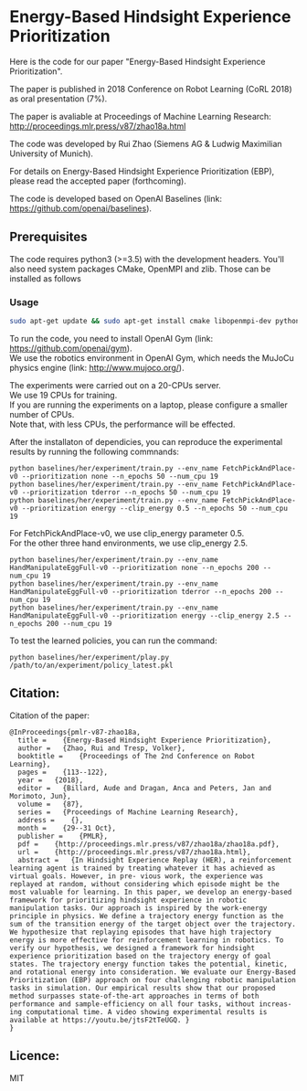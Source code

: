 # Energy-Based Hindsight Experience Prioritization

Here is the code for our paper "Energy-Based Hindsight Experience Prioritization".  

The paper is published in 2018 Conference on Robot Learning (CoRL 2018) as oral presentation (7%).  

The paper is avaliable at Proceedings of Machine Learning Research: http://proceedings.mlr.press/v87/zhao18a.html  

The code was developed by Rui Zhao (Siemens AG & Ludwig Maximilian University of Munich).  

For details on Energy-Based Hindsight Experience Prioritization (EBP), please read the accepted paper (forthcoming).  

The code is developed based on OpenAI Baselines (link: https://github.com/openai/baselines).   

## Prerequisites  

The code requires python3 (>=3.5) with the development headers. You'll also need system packages CMake, OpenMPI and zlib. Those can be installed as follows  

### Usage  
    
```bash
sudo apt-get update && sudo apt-get install cmake libopenmpi-dev python3-dev zlib1g-dev
```

To run the code, you need to install OpenAI Gym (link: https://github.com/openai/gym).  
We use the robotics environment in OpenAI Gym, which needs the MuJoCu physics engine (link: http://www.mujoco.org/).   

The experiments were carried out on a 20-CPUs server.  
We use 19 CPUs for training.  
If you are running the experiments on a laptop, please configure a smaller number of CPUs.  
Note that, with less CPUs, the performance will be effected.  

After the installaton of dependicies, you can reproduce the experimental results by running the following commnands:  
```
python baselines/her/experiment/train.py --env_name FetchPickAndPlace-v0 --prioritization none --n_epochs 50 --num_cpu 19 
python baselines/her/experiment/train.py --env_name FetchPickAndPlace-v0 --prioritization tderror --n_epochs 50 --num_cpu 19 
python baselines/her/experiment/train.py --env_name FetchPickAndPlace-v0 --prioritization energy --clip_energy 0.5 --n_epochs 50 --num_cpu 19 
```
For FetchPickAndPlace-v0, we use clip_energy parameter 0.5.  
For the other three hand environments, we use clip_energy 2.5.  

```
python baselines/her/experiment/train.py --env_name HandManipulateEggFull-v0 --prioritization none --n_epochs 200 --num_cpu 19 
python baselines/her/experiment/train.py --env_name HandManipulateEggFull-v0 --prioritization tderror --n_epochs 200 --num_cpu 19 
python baselines/her/experiment/train.py --env_name HandManipulateEggFull-v0 --prioritization energy --clip_energy 2.5 --n_epochs 200 --num_cpu 19 
```

To test the learned policies, you can run the command:  
```
python baselines/her/experiment/play.py /path/to/an/experiment/policy_latest.pkl
```

## Citation:

Citation of the paper:

```
@InProceedings{pmlr-v87-zhao18a,
  title =    {Energy-Based Hindsight Experience Prioritization},
  author =   {Zhao, Rui and Tresp, Volker},
  booktitle =    {Proceedings of The 2nd Conference on Robot Learning},
  pages =    {113--122},
  year =   {2018},
  editor =   {Billard, Aude and Dragan, Anca and Peters, Jan and Morimoto, Jun},
  volume =   {87},
  series =   {Proceedings of Machine Learning Research},
  address =    {},
  month =    {29--31 Oct},
  publisher =    {PMLR},
  pdf =    {http://proceedings.mlr.press/v87/zhao18a/zhao18a.pdf},
  url =    {http://proceedings.mlr.press/v87/zhao18a.html},
  abstract =   {In Hindsight Experience Replay (HER), a reinforcement learning agent is trained by treating whatever it has achieved as virtual goals. However, in pre- vious work, the experience was replayed at random, without considering which episode might be the most valuable for learning. In this paper, we develop an energy-based framework for prioritizing hindsight experience in robotic manipulation tasks. Our approach is inspired by the work-energy principle in physics. We define a trajectory energy function as the sum of the transition energy of the target object over the trajectory. We hypothesize that replaying episodes that have high trajectory energy is more effective for reinforcement learning in robotics. To verify our hypothesis, we designed a framework for hindsight experience prioritization based on the trajectory energy of goal states. The trajectory energy function takes the potential, kinetic, and rotational energy into consideration. We evaluate our Energy-Based Prioritization (EBP) approach on four challenging robotic manipulation tasks in simulation. Our empirical results show that our proposed method surpasses state-of-the-art approaches in terms of both performance and sample-efficiency on all four tasks, without increas- ing computational time. A video showing experimental results is available at https://youtu.be/jtsF2tTeUGQ. }
}
```

## Licence:

MIT